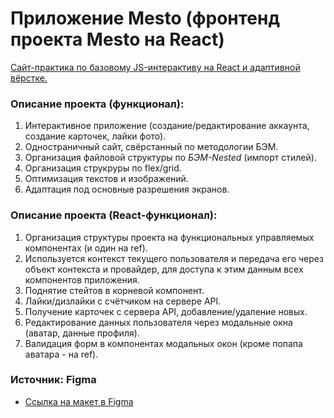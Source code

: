 # Приложение Mesto (фронтенд проекта Mesto на React)

[Сайт-практика по базовому JS-интерактиву на React и адаптивной вёрстке.](https://mtname.github.io/mesto-react/ "Открыть")

### Описание проекта (функционал):
1. Интерактивное приложение (создание/редактирование аккаунта, создание карточек, лайки фото).  
2. Одностраничный сайт, свёрстанный по методологии БЭМ.
3. Организация файловой структуры по *БЭМ-Nested* (импорт стилей).  
4. Организация струкруры по flex/grid.  
5. Оптимизация текстов и изображений.
6. Адаптация под основные разрешения экранов.

### Описание проекта (React-функционал):
1. Организация структуры проекта на функциональных управляемых компонентах (и один на ref).  
2. Используется контекст текущего пользователя и передача его через объект контекста и провайдер, для доступа к этим данным всех компонентов приложения.
3. Поднятие стейтов в корневой компонент.
4. Лайки/дизлайки с счётчиком на сервере API.
5. Получение карточек с сервера API, добавление/удаление новых.  
6. Редактирование данных пользователя через модальные окна (аватар, данные профиля).
7. Валидация форм в компонентах модальных окон (кроме попапа аватара - на ref).

### Источник: **Figma**
* [Ссылка на макет в Figma](https://www.figma.com/file/2cn9N9jSkmxD84oJik7xL7/JavaScript.-Sprint-4?node-id=0%3A1)